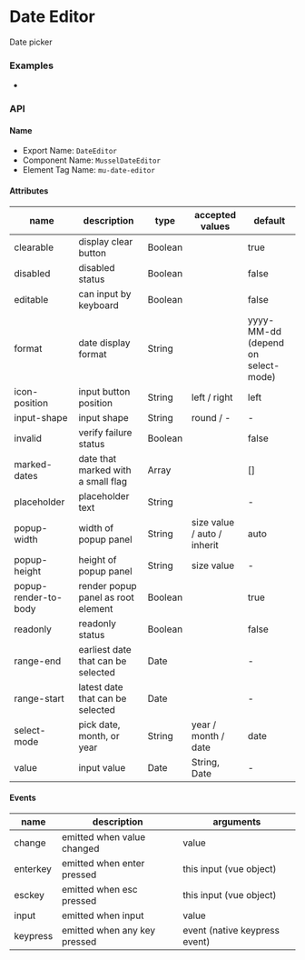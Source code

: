 # Date Editor

Date picker



### Examples

-




### API

#### Name

* Export Name:  `DateEditor`
* Component Name:  `MusselDateEditor`
* Element Tag Name:  `mu-date-editor`



#### Attributes

| name                 | description                        | type    | accepted values             | default                                |
| -------------------- | ---------------------------------- | ------- | --------------------------- | -------------------------------------- |
| clearable            | display clear button               | Boolean |                             | true                                   |
| disabled             | disabled status                    | Boolean |                             | false                                  |
| editable             | can input by keyboard              | Boolean |                             | false                                  |
| format               | date display format                | String  |                             | yyyy-MM-dd <br>(depend on select-mode) |
| icon-position        | input button position              | String  | left / right                | left                                   |
| input-shape          | input shape                        | String  | round / -                   | -                                      |
| invalid              | verify failure status              | Boolean |                             | false                                  |
| marked-dates         | date that marked with a small flag | Array   |                             | []                                     |
| placeholder          | placeholder text                   | String  |                             | -                                      |
| popup-width          | width of popup panel               | String  | size value / auto / inherit | auto                                   |
| popup-height         | height of popup panel              | String  | size value                  | -                                      |
| popup-render-to-body | render popup panel as root element | Boolean |                             | true                                   |
| readonly             | readonly status                    | Boolean |                             | false                                  |
| range-end            | earliest date that can be selected | Date    |                             | -                                      |
| range-start          | latest date that can be selected   | Date    |                             | -                                      |
| select-mode          | pick date, month, or year          | String  | year / month / date         | date                                   |
| value                | input value                        | Date    | String, Date                | -                                      |



#### Events

| name     | description                  | arguments                     |
| -------- | ---------------------------- | ----------------------------- |
| change   | emitted when value changed   | value                         |
| enterkey | emitted when enter pressed   | this input (vue object)       |
| esckey   | emitted when esc pressed     | this input (vue object)       |
| input    | emitted when input           | value                         |
| keypress | emitted when any key pressed | event (native keypress event) |

